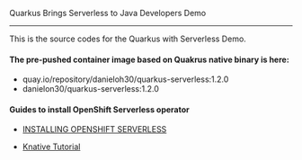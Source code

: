 
Quarkus Brings Serverless to Java Developers Demo

----

This is the source codes for the Quarkus with Serverless Demo.

#### The pre-pushed container image based on Quakrus native binary is here:

 * quay.io/repository/danieloh30/quarkus-serverless:1.2.0
 * danielon30/quarkus-serverless:1.2.0

#### Guides to install OpenShift Serverless operator

 * [INSTALLING OPENSHIFT SERVERLESS](https://access.redhat.com/documentation/en-us/openshift_container_platform/4.2/html/serverless_applications/installing-openshift-serverless)

 * [Knative Tutorial](https://redhat-developer-demos.github.io/knative-tutorial/knative-tutorial-basics/0.7.x/01-setup.html)